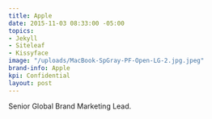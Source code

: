 ```yaml
---
title: Apple
date: 2015-11-03 08:33:00 -05:00
topics:
- Jekyll
- Siteleaf
- Kissyface
image: "/uploads/MacBook-SpGray-PF-Open-LG-2.jpg.jpeg"
brand-info: Apple
kpi: Confidential
layout: post
---
```


Senior Global Brand Marketing Lead.